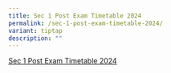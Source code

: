 ```yaml
---
title: Sec 1 Post Exam Timetable 2024
permalink: /sec-1-post-exam-timetable-2024/
variant: tiptap
description: ""
---
```

<p><a href="/files/Post Exam TT 2024/Post_Exam_TT_Sec1.pdf" rel="noopener nofollow" target="_blank">Sec 1 Post Exam Timetable 2024</a>
</p>